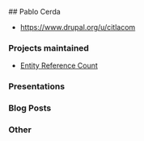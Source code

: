 
## Pablo Cerda
 * https://www.drupal.org/u/citlacom

### Projects maintained
 * [Entity Reference Count](https://www.drupal.org/project/entityreference_count)

### Presentations

### Blog Posts

### Other
